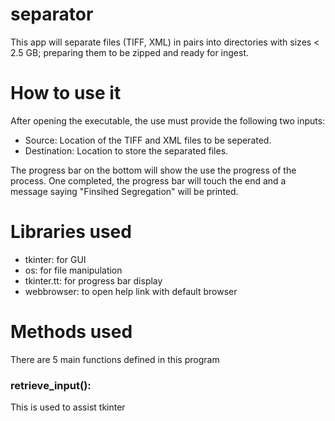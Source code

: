 # separator
This app will separate files (TIFF, XML) in pairs into directories with sizes < 2.5 GB; preparing them to be zipped and ready for ingest. 

# How to use it
After opening the executable, the use must provide the following two inputs:
- Source: Location of the TIFF and XML files to be seperated.
- Destination: Location to store the separated files. 

The progress bar on the bottom will show the use the progress of the process. One completed, the progress bar will touch the end and a message saying "Finsihed Segregation" will be printed. 

# Libraries used
- tkinter: for GUI
- os: for file manipulation
- tkinter.tt: for progress bar display
- webbrowser: to open help link with default browser

# Methods used
There are 5 main functions defined in this program

### retrieve_input():
This is used to assist tkinter
